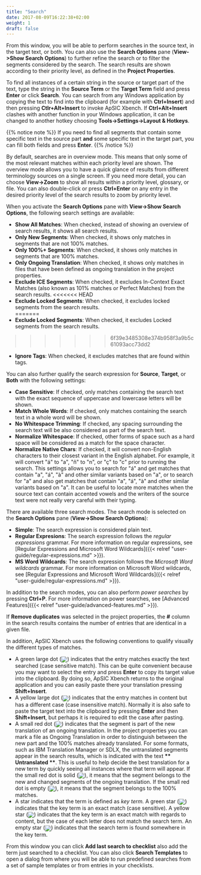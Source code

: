 ```yaml
---
title: "Search"
date: 2017-08-09T16:22:38+02:00
weight: 1
draft: false
---
```


From this window, you will be able to perform searches in the source text, in
the target text, or both. You can also use the **Search Options** pane
(**View->Show Search Options**) to further refine the search or to filter the
segments considered by the search. The search results are shown
according to their priority level, as defined in the **Project Properties**.

To find all instances of a certain string in the source or target part of the
text, type the string in the **Source Term** or the **Target Term** field and
press **Enter** or click **Search**. You can search from any Windows
application by copying the text to find into the clipboard (for example with
**Ctrl+Insert**) and then pressing **Ctlr+Alt+Insert** to invoke ApSIC Xbench.
If **Ctrl+Alt+Insert** clashes with another function in your Windows
application, it can be changed to another hotkey choosing
**Tools->Settings->Layout & Hotkeys**.

{{% notice note %}}
If you need to find all segments that contain some specific text in the source
part **and** some specific text in the target part, you can fill both fields
and press **Enter**.
{{% /notice %}}

By default, searches are in overview mode. This means that only some of the
most relevant matches within each priority level are shown. The overview mode
allows you to have a quick glance of results from different terminology
sources on a single screen. If you need more detail, you can choose
**View->Zoom** to show all results within a priority level, glossary, or file.
You can also double-click or press **Ctrl+Enter** on any entry in the desired
priority level of the search results to zoom by priority level.

When you activate the **Search Options** pane with **View->Show Search Options**,
the following search settings are available:

* **Show All Matches**: When checked, instead of showing an overview of search
  results, it shows all search results.
* **Only New Segments**: When checked, it shows only matches in segments that
  are not 100% matches.
* **Only 100%+ Segments**: When checked, it shows only matches in segments that
  are 100% matches.
* **Only Ongoing Translation**: When checked, it shows only matches in files
  that have been defined as ongoing translation in the project properties.
* **Exclude ICE Segments**: When checked, it excludes In-Context Exact Matches
  (also known as 101% matches or Perfect Matches) from the search results.
<<<<<<< HEAD
* **Exclude Locked Segments**: When checked, it excludes locked segments
  from the search results.  
=======
* **Exclude Locked Segments**: When checked, it excludes Locked segments from the search results.
>>>>>>> 6f39e3485308e374b958f3a9b5c61093acc73dd2
* **Ignore Tags**: When checked, it excludes matches that are found within
  tags.

You can also further qualify the search expression for **Source**, **Target**,
or **Both** with the following settings:

* **Case Sensitive**: If checked, only matches containing the search text with
  the exact	sequence of uppercase and lowercase letters will be shown.
* **Match Whole Words**: If checked, only matches containing the search text
  in a whole word will be shown.
* **No Whitespace Trimming**: If checked, any spacing surrounding the search
  text will be also	considered as part of the search text.
* **Normalize Whitespace**: If checked, other forms of space such as a hard
  space will be	considered as a match for the space character.
* **Normalize Native Chars**: If checked, it will convert non-English
  characters to their closest variant in the English alphabet. For example, it
  will convert "á" to "a", "ñ" to "n", or "ç" to "c" prior to running the
  search. This settings allows you to search for "á" and get matches that
  contain "a", "á", "à" and other similar variants based on "a", or to search
  for "a" and also get matches that contain "a", "á", "à" and other similar
  variants based on "a". It can be useful to locate more matches when the
  source text can contain accented vowels and the writers of the source text
  were not really very careful with their typing.

There are available three search modes. The search mode is selected on the
**Search Options** pane (**View->Show Search Options**):

* **Simple**: The search expression is considered plain text.
* **Regular Expresions**: The search expression follows the 
  *regular expressions* grammar. For more information on regular expressions,
  see [Regular Expressions and Microsoft Word Wildcards]({{< relref "user-guide/regular-expressions.md" >}}).
* **MS Word Wildcards**: The search expression follows the
  *Microsoft Word wildcards* grammar. For more information on Microsoft Word
  wildcards, see [Regular Expressions and Microsoft Word Wildcards]({{< relref "user-guide/regular-expressions.md" >}}).

In addition to the search modes, you can also perform *power searches* by
pressing **Ctrl+P**. For more information on power searches, see 
[Advanced Features]({{< relref "user-guide/advanced-features.md" >}}).

If **Remove duplicates** was selected in the project properties, the **#**
column in the search results contains the number of entries that are identical
in a given file.

In addition, ApSIC Xbench uses the following conventions to qualify visually
the different types of matches.

* A green large dot (<img class="inline" style="vertical-align: middle" src ="/user-guide/bullet-green.gif" />)
  indicates that the entry matches exactly the text searched (case
  sensitive match). This can be quite convenient because you may want to
  select the entry and press **Enter** to copy its target value into the
  clipboard. By doing so, ApSIC Xbench returns to
  the original application and you can easily paste there your translation
  pressing **Shift+Insert**.
* A yellow large dot (<img class="inline" style="vertical-align: middle" src ="/user-guide/bullet-yellow.gif" />)
  indicates that the entry matches in content but has a different case 
  (case insensitive match). Normally it is also safe to paste the target text
  into the clipboard by pressing **Enter** and then **Shift+Insert**, but
  perhaps it is required to edit the case after pasting.
* A small red dot (<img class="inline" style="vertical-align: middle" src ="/user-guide/bullet-ongoing-translation.gif" />)
  indicates that the segment is part of the new translation of an
  ongoing translation. In the project properties you can mark a file as
  Ongoing Translation in order to distinguish between the new part and the
  100% matches already translated. For some formats, such as IBM Translation
  Manager or SDLX, the untranslated segments appear in the search results,
  which is indicated with the text **\*\* Untranslated \*\***. This is useful
  to help decide the best translation for a new term by quickly seeing all instances where that term will appear. If the small red dot is solid 
  (<img class="inline" style="vertical-align: middle" src ="/user-guide/bullet-ongoing-translation.gif" />),
  it means that the segment belongs to the new and changed segments of the ongoing translation. If the small red dot is empty
  (<img class="inline" style="vertical-align: middle" src ="/user-guide/bullet-hollow.gif" />),
  it means that the segment belongs to the 100% matches.
* A star indicates that the term is defined as *key term.* A green star 
  (<img class="inline" style="vertical-align: middle" src ="/user-guide/bullet-green-star.gif" />)
  indicates that the key term is an exact match (case sensitive). A yellow
  star (<img class="inline" style="vertical-align: middle" src ="/user-guide/bullet-yellow-star.gif" />) indicates that the key term is an exact match
  with regards to content, but the case of each letter does not match the
  search term. An empty	star
  (<img class="inline" style="vertical-align: middle" src ="/user-guide/bullet-hollow-star.gif" />)
  indicates that the search term is found somewhere in the key term.

From this window you can click **Add last search to checklist** also add the
term just searched to a checklist. You can also click **Search Templates** to
open a dialog from where you will be able to run predefined searches from a
set of sample templates or from entries in your checklists.
